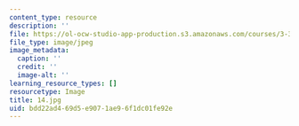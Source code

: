 ```yaml
---
content_type: resource
description: ''
file: https://ol-ocw-studio-app-production.s3.amazonaws.com/courses/3-320-atomistic-computer-modeling-of-materials-sma-5107-spring-2005/bdd22ad469d5e9071ae96f1dc01fe92e_14.jpg
file_type: image/jpeg
image_metadata:
  caption: ''
  credit: ''
  image-alt: ''
learning_resource_types: []
resourcetype: Image
title: 14.jpg
uid: bdd22ad4-69d5-e907-1ae9-6f1dc01fe92e
---
```

